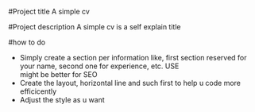#Project title
A simple cv

#Project description
A simple cv is a self explain title

#how to do
- Simply create a section per information like, first section reserved for your name, second one for experience, etc. USE <section> might be better for SEO
- Create the layout, horizontal line and such first to help u code more efficicently
- Adjust the style as u want
